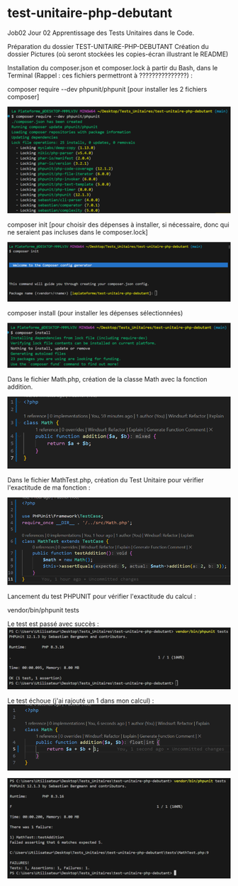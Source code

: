 # test-unitaire-php-debutant
Job02 Jour 02 Apprentissage des Tests Unitaires dans le Code.

Préparation du dossier TEST-UNITAIRE-PHP-DEBUTANT
Création du dossier Pictures (où seront stockées les copies-écran illustrant le README)

Installation du composer.json et composer.lock à partir du Bash, dans le Terminal (Rappel : ces fichiers permettront à ???????????????) : 

composer require --dev phpunit/phpunit    [pour installer les 2 fichiers composer]

![alt text](Pictures/composerJsonInstall.PNG)


composer init   [pour choisir des dépenses à installer, si nécessaire, donc qui ne seraient pas incluses dans le composer.lock]

![alt text](Pictures/composerInit1.PNG)


composer install (pour installer les dépenses sélectionnées)

![alt text](Pictures/composerInstall.PNG)


Dans le fichier Math.php, création de la classe Math avec la fonction addition.

![alt text](Pictures/classMathPhp.PNG)

Dans le fichier MathTest.php, création du Test Unitaire pour vérifier l'exactitude de ma fonction : 

![alt text](Pictures/classMathTestPhp.PNG)

Lancement du test PHPUNIT pour vérifier l'exactitude du calcul : 

vendor/bin/phpunit tests

Le test est passé avec succès : ![alt text](Pictures/phpUnitSuccessful.PNG)

Le test échoue (j'ai rajouté un 1 dans mon calcul) : ![alt text](Pictures/classMathPhpFailure.PNG)

![alt text](Pictures/phpUnitFailure.PNG)

